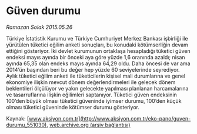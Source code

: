 # Güven durumu

*Ramazan Solak 2015.05.26*

<div class="pNewsDetailMainContent ctx_content" itemprop="articleBody">
 <p>
  Türkiye İstatistik Kurumu ve Türkiye Cumhuriyet Merkez Bankası işbirliği ile yürütülen tüketici eğilim anketi sonuçları, bu konudaki kötümserliğin devam ettiğini gösteriyor. İki devlet kurumunun ortaklaşa hesapladığı tüketici güven endeksi mayıs ayında bir önceki aya göre yüzde 1,6 oranında azaldı; nisan ayında 65,35 olan endeks mayıs ayında 64,29 oldu. Daha öncesi de var ama 2014’ün başından beri bu değer hep yüzde 60 seviyelerinde seyrediyor. Aylık tüketici eğilim anketi ile tüketicilerin kişisel mali durumlarına ve genel ekonomiye ilişkin mevcut dönem değerlendirmeleri ile gelecek dönem beklentileri ölçülüyor ve yakın gelecekte yapılması planlanan harcamalarına ve tasarruflarına ilişkin eğilimleri saptanıyor. Tüketici güven endeksinin 100’den büyük olması tüketici güveninde iyimser durumu, 100’den küçük olması tüketici güveninde kötümser durumu gösteriyor.
 </p>
</div>


Kaynak: [www.aksiyon.com.tr](http://www.aksiyon.com.tr/eko-pano/guven-durumu_551030), [web.archive.org (arşiv bağlantısı)](http://web.archive.org/web/20151214163218/http://www.aksiyon.com.tr/eko-pano/guven-durumu_551030)
